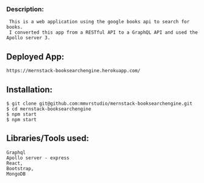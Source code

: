 ### Description:
     This is a web application using the google books api to search for books. 
     I converted this app from a RESTful API to a GraphQL API and used the Apollo server 3.
  
## Deployed App:

    https://mernstack-booksearchengine.herokuapp.com/

## Installation:
    $ git clone git@github.com:mmvrstudio/mernstack-booksearchengine.git
    $ cd mernstack-booksearchengine
    $ npm start
    $ npm start
    
    
## Libraries/Tools used:
    Graphql
    Apollo server - express
    React,
    Bootstrap,
    MongoDB
   







